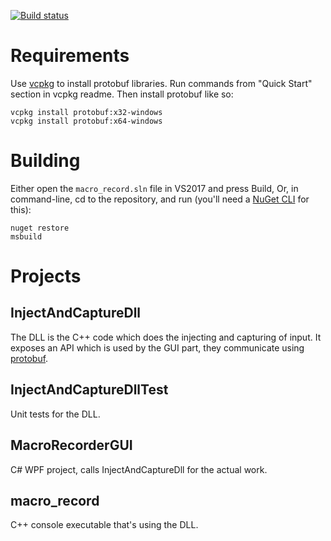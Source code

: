 [![Build status](https://ci.appveyor.com/api/projects/status/dbelbyyagqukwslb?svg=true)](https://ci.appveyor.com/project/Alien-AV/macro-record)
# Requirements
Use [vcpkg](https://github.com/Microsoft/vcpkg/) to install protobuf libraries.
Run commands from "Quick Start" section in vcpkg readme. Then install protobuf like so:
```
vcpkg install protobuf:x32-windows
vcpkg install protobuf:x64-windows
```
# Building
Either open the `macro_record.sln` file in VS2017 and press Build,
Or, in command-line, cd to the repository, and run (you'll need a [NuGet CLI](https://www.nuget.org/downloads) for this):
```
nuget restore
msbuild
```
# Projects
## InjectAndCaptureDll
The DLL is the C++ code which does the injecting and capturing of input.
It exposes an API which is used by the GUI part, they communicate using [protobuf](https://developers.google.com/protocol-buffers/).
## InjectAndCaptureDllTest
Unit tests for the DLL.
## MacroRecorderGUI
C# WPF project, calls InjectAndCaptureDll for the actual work.
## macro_record
C++ console executable that's using the DLL.
